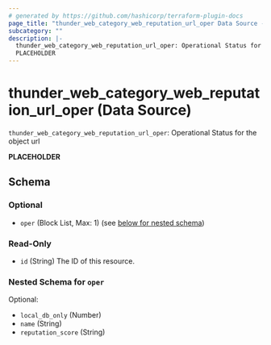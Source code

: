 ```yaml
---
# generated by https://github.com/hashicorp/terraform-plugin-docs
page_title: "thunder_web_category_web_reputation_url_oper Data Source - terraform-provider-thunder"
subcategory: ""
description: |-
  thunder_web_category_web_reputation_url_oper: Operational Status for the object url
  PLACEHOLDER
---
```


# thunder_web_category_web_reputation_url_oper (Data Source)

`thunder_web_category_web_reputation_url_oper`: Operational Status for the object url

__PLACEHOLDER__



<!-- schema generated by tfplugindocs -->
## Schema

### Optional

- `oper` (Block List, Max: 1) (see [below for nested schema](#nestedblock--oper))

### Read-Only

- `id` (String) The ID of this resource.

<a id="nestedblock--oper"></a>
### Nested Schema for `oper`

Optional:

- `local_db_only` (Number)
- `name` (String)
- `reputation_score` (String)


